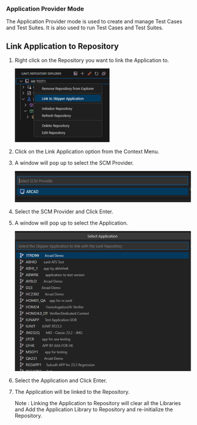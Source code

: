 
### Application Provider Mode

The Application Provider mode is used to create and manage Test Cases and Test Suites. It is also used to run Test Cases and Test Suites.

## Link Application to Repository

1. Right click on the Repository you want to link the Application to.

    ![application-context](../media/link-application-context.png)
2. Click on the Link Application option from the Context Menu.
3. A window will pop up to select the SCM Provider.

    ![application-context](../media/link-application-window.png)
4. Select the SCM Provider and Click Enter.
5. A window will pop up to select the Application.

    ![application-context](../media/choose-application-window-2.png)

6. Select the Application and Click Enter.
7. The Application will be linked to the Repository.
   
   Note : Linking the Application to Repository will clear all the Libraries and Add the Application Library to Repository and re-initialize the Repository.


